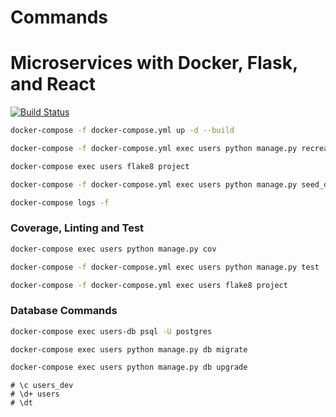 # Commands

# Microservices with Docker, Flask, and React

[![Build Status](https://travis-ci.com/icruzr93/microservices-ulearning.svg?token=yymzpcbz5E6PUXJj9jfT&branch=master)](https://travis-ci.com/icruzr93/microservices-ulearning)

```sh
docker-compose -f docker-compose.yml up -d --build
```

```sh
docker-compose -f docker-compose.yml exec users python manage.py recreate_db
```

```sh
docker-compose exec users flake8 project
```

```sh
docker-compose -f docker-compose.yml exec users python manage.py seed_db
```

```sh
docker-compose logs -f
```

### Coverage, Linting and Test

```sh
docker-compose exec users python manage.py cov
```

```sh
docker-compose -f docker-compose.yml exec users python manage.py test
```

```sh
docker-compose -f docker-compose.yml exec users flake8 project
```

### Database Commands

```sh
docker-compose exec users-db psql -U postgres
```

```sh
docker-compose exec users python manage.py db migrate
```

```sh
docker-compose exec users python manage.py db upgrade
```

```
# \c users_dev
# \d+ users
# \dt
```
